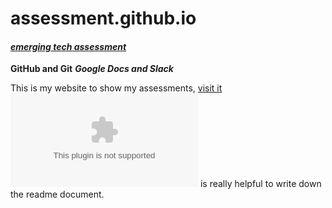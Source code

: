 # assessment.github.io
#### [_emerging tech assessment_]
**GitHub and Git** 
**_Google Docs and Slack_**


This is my website to show my assessments, [visit it](http://www.ezibuykorea.com/emerging-tech/)
![**markdown**](www.markdown.com) is really helpful to write down the readme document.

[_emerging tech assessment_]:http://www.ezibuykorea.com/emerging-tech/
